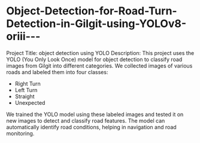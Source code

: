 # Object-Detection-for-Road-Turn-Detection-in-Gilgit-using-YOLOv8-oriii---
Project Title:   object detection using YOLO
Description:  This project uses the YOLO (You Only Look Once) model for object detection to classify road images from Gilgit into different categories. We collected images of various roads and labeled them into four classes:
- Right Turn
- Left Turn
- Straight
- Unexpected

We trained the YOLO model using these labeled images and tested it on new images to detect and classify road features. The model can automatically identify road conditions, helping in navigation and road monitoring.
